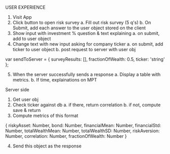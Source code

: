 USER EXPERIENCE

1. Visit App
2. Click button to open risk survey
  a. Fill out risk survey (5 q's)
  b. On Submit, add each answer to the user object stored on the client
3. Show input with investment % question & text explaining
  a. on submit, add to user object
4. Change text with new input asking for company ticker
  a. on submit, add ticker to user object
  b. post request to server with user obj

var sendToServer = {
  surveyResults: [],
  fractionOfWealth: 0.5,
  ticker: 'string'
};

5. When the server successfully sends a response
  a. Display a table with metrics.
  b. If time, explainations on MPT


Server side
1. Get user obj
2. Check ticker against db
  a. if there, return correlation
  b. if not, compute save & return
3. Compute metrics of this format

{
  riskyAsset: Number,
  bond: Number,
  financialMean: Number,
  financialStd: Number,
  totalWealthMean: Number,
  totalWealthSD: Number,
  riskAversion: Number,
  correlation: Number,
  fractionOfWealth: Number
}

4. Send this object as the response

